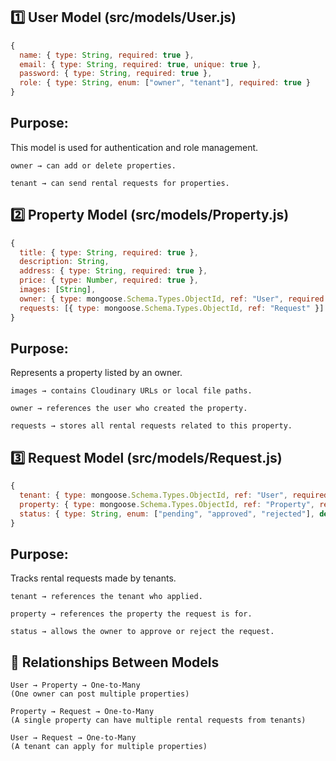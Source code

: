 ## 1️⃣ User Model (src/models/User.js)
```javascript
{
  name: { type: String, required: true },
  email: { type: String, required: true, unique: true },
  password: { type: String, required: true },
  role: { type: String, enum: ["owner", "tenant"], required: true }
}
```
## Purpose:
This model is used for authentication and role management.

    owner → can add or delete properties.

    tenant → can send rental requests for properties.
## 2️⃣ Property Model (src/models/Property.js)
```javascript
{
  title: { type: String, required: true },
  description: String,
  address: { type: String, required: true },
  price: { type: Number, required: true },
  images: [String],   
  owner: { type: mongoose.Schema.Types.ObjectId, ref: "User", required: true },
  requests: [{ type: mongoose.Schema.Types.ObjectId, ref: "Request" }]
}
```
## Purpose:
Represents a property listed by an owner.

    images → contains Cloudinary URLs or local file paths.

    owner → references the user who created the property.

    requests → stores all rental requests related to this property.

## 3️⃣ Request Model (src/models/Request.js)

```javascript
{
  tenant: { type: mongoose.Schema.Types.ObjectId, ref: "User", required: true },
  property: { type: mongoose.Schema.Types.ObjectId, ref: "Property", required: true },
  status: { type: String, enum: ["pending", "approved", "rejected"], default: "pending" }
}
```
## Purpose:
Tracks rental requests made by tenants.

    tenant → references the tenant who applied.

    property → references the property the request is for.

    status → allows the owner to approve or reject the request.

## 🔗 Relationships Between Models

    User → Property → One-to-Many
    (One owner can post multiple properties)

    Property → Request → One-to-Many
    (A single property can have multiple rental requests from tenants)

    User → Request → One-to-Many
    (A tenant can apply for multiple properties)

